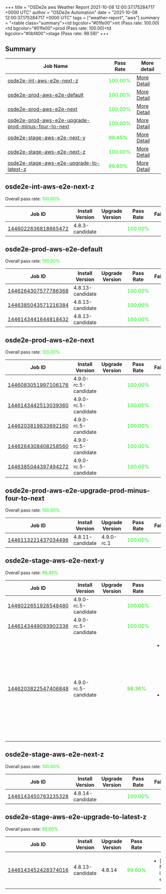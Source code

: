 +++
title = "OSDe2e aws Weather Report 2021-10-08 12:00:37.175284717 +0000 UTC"
author = "OSDe2e Automation"
date = "2021-10-08 12:00:37.175284717 +0000 UTC"
tags = ["weather-report", "aws"]
summary = "<table class=\"summary\"><tr><td bgcolor=\"#01fe00\"></td><td>int (Pass rate: 100.00)</td></tr><tr><td bgcolor=\"#01fe00\"></td><td>prod (Pass rate: 100.00)</td></tr><tr><td bgcolor=\"#0bf400\"></td><td>stage (Pass rate: 99.59)</td></tr></table>"
+++
## Summary

| Job Name | Pass Rate | More detail |
|----------|-----------|-------------|
|[osde2e-int-aws-e2e-next-z](https://prow.ci.openshift.org/?job=osde2e-int-aws-e2e-next-z)| <span style="color:#01fe00;">100.00%</span>|[More Detail](#osde2e-int-aws-e2e-next-z)|
|[osde2e-prod-aws-e2e-default](https://prow.ci.openshift.org/?job=osde2e-prod-aws-e2e-default)| <span style="color:#01fe00;">100.00%</span>|[More Detail](#osde2e-prod-aws-e2e-default)|
|[osde2e-prod-aws-e2e-next](https://prow.ci.openshift.org/?job=osde2e-prod-aws-e2e-next)| <span style="color:#01fe00;">100.00%</span>|[More Detail](#osde2e-prod-aws-e2e-next)|
|[osde2e-prod-aws-e2e-upgrade-prod-minus-four-to-next](https://prow.ci.openshift.org/?job=osde2e-prod-aws-e2e-upgrade-prod-minus-four-to-next)| <span style="color:#01fe00;">100.00%</span>|[More Detail](#osde2e-prod-aws-e2e-upgrade-prod-minus-four-to-next)|
|[osde2e-stage-aws-e2e-next-y](https://prow.ci.openshift.org/?job=osde2e-stage-aws-e2e-next-y)| <span style="color:#0ef100;">99.45%</span>|[More Detail](#osde2e-stage-aws-e2e-next-y)|
|[osde2e-stage-aws-e2e-next-z](https://prow.ci.openshift.org/?job=osde2e-stage-aws-e2e-next-z)| <span style="color:#01fe00;">100.00%</span>|[More Detail](#osde2e-stage-aws-e2e-next-z)|
|[osde2e-stage-aws-e2e-upgrade-to-latest-z](https://prow.ci.openshift.org/?job=osde2e-stage-aws-e2e-upgrade-to-latest-z)| <span style="color:#0bf400;">99.60%</span>|[More Detail](#osde2e-stage-aws-e2e-upgrade-to-latest-z)|



## osde2e-int-aws-e2e-next-z

Overall pass rate: <span style="color:#01fe00;">100.00%</span>

| Job ID | Install Version | Upgrade Version | Pass Rate | Failures |
|--------|-----------------|-----------------|-----------|----------|
[1446022636818665472](https://prow.ci.openshift.org/view/gs/origin-ci-test/logs/osde2e-int-aws-e2e-next-z/1446022636818665472) | 4.8.3-candidate |  | <span style="color:#01fe00;">100.00%</span>|



## osde2e-prod-aws-e2e-default

Overall pass rate: <span style="color:#01fe00;">100.00%</span>

| Job ID | Install Version | Upgrade Version | Pass Rate | Failures |
|--------|-----------------|-----------------|-----------|----------|
[1446264307577786368](https://prow.ci.openshift.org/view/gs/origin-ci-test/logs/osde2e-prod-aws-e2e-default/1446264307577786368) | 4.8.13-candidate |  | <span style="color:#01fe00;">100.00%</span>|
[1446385043571216384](https://prow.ci.openshift.org/view/gs/origin-ci-test/logs/osde2e-prod-aws-e2e-default/1446385043571216384) | 4.8.13-candidate |  | <span style="color:#01fe00;">100.00%</span>|
[1446143441644818432](https://prow.ci.openshift.org/view/gs/origin-ci-test/logs/osde2e-prod-aws-e2e-default/1446143441644818432) | 4.8.13-candidate |  | <span style="color:#01fe00;">100.00%</span>|



## osde2e-prod-aws-e2e-next

Overall pass rate: <span style="color:#01fe00;">100.00%</span>

| Job ID | Install Version | Upgrade Version | Pass Rate | Failures |
|--------|-----------------|-----------------|-----------|----------|
[1446083051997106176](https://prow.ci.openshift.org/view/gs/origin-ci-test/logs/osde2e-prod-aws-e2e-next/1446083051997106176) | 4.9.0-rc.5-candidate |  | <span style="color:#01fe00;">100.00%</span>|
[1446143442513039360](https://prow.ci.openshift.org/view/gs/origin-ci-test/logs/osde2e-prod-aws-e2e-next/1446143442513039360) | 4.9.0-rc.5-candidate |  | <span style="color:#01fe00;">100.00%</span>|
[1446203819833692160](https://prow.ci.openshift.org/view/gs/origin-ci-test/logs/osde2e-prod-aws-e2e-next/1446203819833692160) | 4.9.0-rc.5-candidate |  | <span style="color:#01fe00;">100.00%</span>|
[1446264308408258560](https://prow.ci.openshift.org/view/gs/origin-ci-test/logs/osde2e-prod-aws-e2e-next/1446264308408258560) | 4.9.0-rc.5-candidate |  | <span style="color:#01fe00;">100.00%</span>|
[1446385044397494272](https://prow.ci.openshift.org/view/gs/origin-ci-test/logs/osde2e-prod-aws-e2e-next/1446385044397494272) | 4.9.0-rc.5-candidate |  | <span style="color:#01fe00;">100.00%</span>|



## osde2e-prod-aws-e2e-upgrade-prod-minus-four-to-next

Overall pass rate: <span style="color:#01fe00;">100.00%</span>

| Job ID | Install Version | Upgrade Version | Pass Rate | Failures |
|--------|-----------------|-----------------|-----------|----------|
[1446113221437034496](https://prow.ci.openshift.org/view/gs/origin-ci-test/logs/osde2e-prod-aws-e2e-upgrade-prod-minus-four-to-next/1446113221437034496) | 4.8.11-candidate | 4.9.0-rc.1 | <span style="color:#01fe00;">100.00%</span>|



## osde2e-stage-aws-e2e-next-y

Overall pass rate: <span style="color:#0ef100;">99.45%</span>

| Job ID | Install Version | Upgrade Version | Pass Rate | Failures |
|--------|-----------------|-----------------|-----------|----------|
[1446022651926548480](https://prow.ci.openshift.org/view/gs/origin-ci-test/logs/osde2e-stage-aws-e2e-next-y/1446022651926548480) | 4.9.0-rc.5-candidate |  | <span style="color:#01fe00;">100.00%</span>|
[1446143449093902336](https://prow.ci.openshift.org/view/gs/origin-ci-test/logs/osde2e-stage-aws-e2e-next-y/1446143449093902336) | 4.9.0-rc.5-candidate |  | <span style="color:#01fe00;">100.00%</span>|
[1446203822547406848](https://prow.ci.openshift.org/view/gs/origin-ci-test/logs/osde2e-stage-aws-e2e-next-y/1446203822547406848) | 4.9.0-rc.5-candidate |  | <span style="color:#2ad500;">98.36%</span>|<ul><li>[install] [Suite: e2e] Routes should be functioning for Console</li><li>[install] [Suite: e2e] Routes should be functioning for oauth</li></ul>



## osde2e-stage-aws-e2e-next-z

Overall pass rate: <span style="color:#01fe00;">100.00%</span>

| Job ID | Install Version | Upgrade Version | Pass Rate | Failures |
|--------|-----------------|-----------------|-----------|----------|
[1446143450763235328](https://prow.ci.openshift.org/view/gs/origin-ci-test/logs/osde2e-stage-aws-e2e-next-z/1446143450763235328) | 4.8.14-candidate |  | <span style="color:#01fe00;">100.00%</span>|



## osde2e-stage-aws-e2e-upgrade-to-latest-z

Overall pass rate: <span style="color:#0bf400;">99.60%</span>

| Job ID | Install Version | Upgrade Version | Pass Rate | Failures |
|--------|-----------------|-----------------|-----------|----------|
[1446143452428374016](https://prow.ci.openshift.org/view/gs/origin-ci-test/logs/osde2e-stage-aws-e2e-upgrade-to-latest-z/1446143452428374016) | 4.8.13-candidate | 4.8.14 | <span style="color:#0bf400;">99.60%</span>|<ul><li>[upgrade] [Suite: e2e] MachineHealthChecks infra MHC should exist</li></ul>




